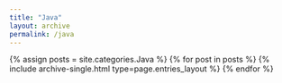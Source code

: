 ```yaml
---
title: "Java"
layout: archive
permalink: /java
---
```



{% assign posts = site.categories.Java %}
{% for post in posts %} {% include archive-single.html type=page.entries_layout %} {% endfor %}